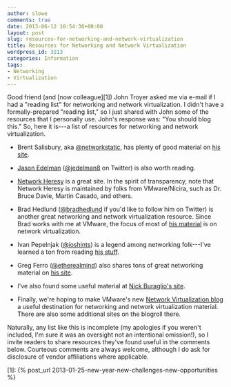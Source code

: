 ```yaml
---
author: slowe
comments: true
date: 2013-06-12 10:54:36+00:00
layout: post
slug: resources-for-networking-and-network-virtualization
title: Resources for Networking and Network Virtualization
wordpress_id: 3213
categories: Information
tags:
- Networking
- Virtualization
---
```


Good friend (and [now colleague][1]) John Troyer asked me via e-mail if I had a "reading list" for networking and network virtualization. I didn't have a formally-prepared "reading list," so I just shared with John some of the resources that I personally use. John's response was: "You should blog this." So, here it is---a list of resources for networking and network virtualization.

  * Brent Salisbury, aka [@networkstatic](https://twitter.com/networkstatic), has plenty of good material on [his site](http://networkstatic.net/).

  * [Jason Edelman](http://www.jedelman.com/) ([@jedelman8](https://twitter.com/jedelman8) on Twitter) is also worth reading.

  * [Network Heresy](http://networkheresy.com/) is a great site. In the spirit of transparency, note that Network Heresy is maintained by folks from VMware/Nicira, such as Dr. Bruce Davie, Martin Casado, and others.

  * Brad Hedlund ([@bradhedlund](https://twitter.com/bradhedlund) if you'd like to follow him on Twitter) is another great networking and network virtualization resource. Since Brad works with me at VMware, the focus of most of [his material](http://bradhedlund.com/) is on network virtualization.

  * Ivan Pepelnjak ([@ioshints](https://twitter.com/ioshints)) is a legend among networking folk---I've learned a ton from reading [his stuff](http://blog.ioshints.info/).

  * Greg Ferro ([@etherealmind](https://twitter.com/etherealmind)) also shares tons of great networking material on [his site](http://etherealmind.com/).

  * I've also found some useful material at [Nick Buraglio's site](http://www.forwardingplane.net/).

  * Finally, we're hoping to make VMware's new [Network Virtualization blog](http://blogs.vmware.com/networkvirtualization) a useful destination for networking and network virtualization material. There are also some additional sites on the blogroll there.

Naturally, any list like this is incomplete (my apologies if you weren't included, I'm sure it was an oversight not an intentional omission!), so I invite readers to share resources they've found useful in the comments below. Courteous comments are always welcome, although I do ask for disclosure of vendor affiliations where applicable.

[1]: {% post_url 2013-01-25-new-year-new-challenges-new-opportunities %}

